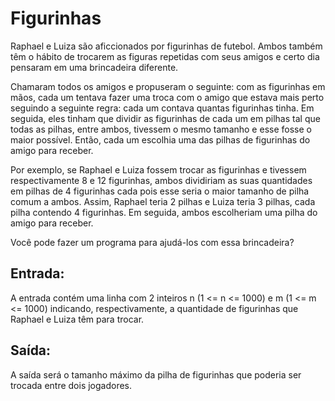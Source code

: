 # Figurinhas

Raphael e Luiza são aficcionados por figurinhas de futebol. Ambos também têm o hábito de trocarem as figuras repetidas com seus amigos e certo dia pensaram em uma brincadeira diferente.

Chamaram todos os amigos e propuseram o seguinte: com as figurinhas em mãos, cada um tentava fazer uma troca com o amigo que estava mais perto seguindo a seguinte regra: cada um contava quantas figurinhas tinha. Em seguida, eles tinham que dividir as figurinhas de cada um em pilhas tal que todas as pilhas, entre ambos, tivessem o mesmo tamanho e esse fosse o maior possível. Então, cada um escolhia uma das pilhas de figurinhas do amigo para receber.

Por exemplo, se Raphael e Luiza fossem trocar as figurinhas e tivessem respectivamente 8 e 12 figurinhas, ambos dividiriam as suas quantidades em pilhas de 4 figurinhas cada pois esse seria o maior tamanho de pilha comum a ambos. Assim, Raphael teria 2 pilhas e Luiza teria 3 pilhas, cada pilha contendo 4 figurinhas. Em seguida, ambos escolheriam uma pilha do amigo para receber.

Você pode fazer um programa para ajudá-los com essa brincadeira?

## Entrada:

A entrada contém uma linha com 2 inteiros n (1 <= n <= 1000) e m (1 <= m <= 1000) indicando, respectivamente, a quantidade de figurinhas que Raphael e Luiza têm para trocar.

## Saída:

A saída será o tamanho máximo da pilha de figurinhas que poderia ser trocada entre dois jogadores.
